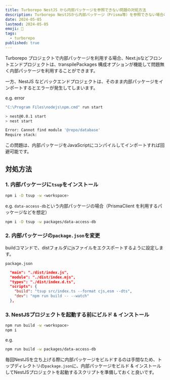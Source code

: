 ```yaml
---
title: Turborepo NestJS から内部パッケージを参照できない問題の対処方法
description: Turborepo NestJSから内部パッケージ（Prisma等）を参照できない場合の対処方法を説明します。
date: 2024-05-05
lastmod: 2024-05-05
emoji: 🐺
tags: 
  - turborepo
published: true
---
```


Turborepo プロジェクトで内部パッケージを利用する場合、Next.jsなどフロントエンドプロジェクトは、transpilePackages 構成オプションが機能して問題無く内部パッケージを利用することができます。  

一方、NestJS などバックエンドプロジェクトは、そのまま内部パッケージをインポートするとエラーが発生してしまいます。

e.g. error  

```bash
"C:\Program Files\nodejs\npm.cmd" run start

> nest@0.0.1 start
> nest start               

Error: Cannot find module '@repo/database'
Require stack:
```

この問題は、内部パッケージをJavaScriptにコンパイルしてインポートすれば回避可能です。

## 対処方法

### 1. 内部パッケージに`tsup`をインストール

```bash
npm i -D tsup -w <workspace>
```

e.g. `data-access-db`という内部パッケージの場合（PrismaClient を利用するパッケージなどを想定）  

```bash
npm i -D tsup -w packages/data-access-db
```

### 2. 内部パッケージの`package.json`を変更

buildコマンドで、distフォルダにjsファイルをエクスポートするように設定します。  

`package.json`

```json
  "main": "./dist/index.js",
  "module": "./dist/index.mjs",
  "types": "./dist/index.d.ts",
  "scripts": {
    "build": "tsup src/index.ts --format cjs,esm --dts",
    "dev": "npm run build -- --watch"
  },
```

### 3. NestJSプロジェクトを起動する前にビルド & インストール

```bash
npm run build -w <workspace>
npm i
```

e.g.  

```bash
npm run build -w packages/data-access-db
```

毎回NestJSを立ち上げる際に内部パッケージをビルドするのは手間なため、トップディレクトリの`package.json`に、内部パッケージをビルド & インストールしてNestJSプロジェクトを起動するスクリプトを準備しておくと良いです。
